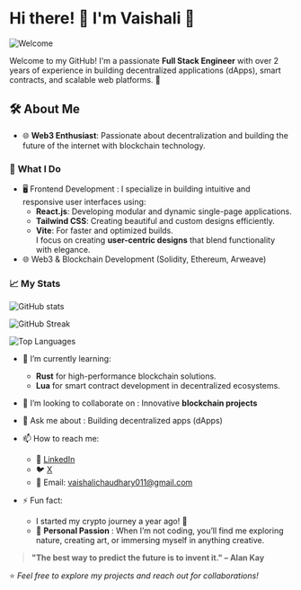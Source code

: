 # Hi there! 👋 I'm Vaishali 🌟

![Welcome](https://giphy.com/gifs/code-ko7twHhomhk8E)

Welcome to my GitHub! I'm a passionate **Full Stack Engineer** with over 2 years of experience in building decentralized applications (dApps), smart contracts, and scalable web platforms. 🚀

## 🛠️ About Me

- 🌐 **Web3 Enthusiast**: Passionate about decentralization and building the future of the internet with blockchain technology.

### 💼 **What I Do**
- 🖥️ Frontend Development :  I specialize in building intuitive and responsive user interfaces using:
  - **React.js**: Developing modular and dynamic single-page applications.
  - **Tailwind CSS**: Creating beautiful and custom designs efficiently.
  - **Vite**: For faster and optimized builds.  
  I focus on creating **user-centric designs** that blend functionality with elegance.
- 🌐 Web3 & Blockchain Development (Solidity, Ethereum, Arweave)

### 📈 **My Stats**
![GitHub stats](https://github-readme-stats.vercel.app/api?username=vaishali023&show_icons=true&theme=radical)

 ![GitHub Streak](https://github-readme-streak-stats.herokuapp.com/?user=vaishali023&theme=radical)

![Top Languages](https://github-readme-stats.vercel.app/api/top-langs/?username=vaishali023&layout=compact&theme=radical)

- 🌱 I’m currently learning:
  - **Rust** for high-performance blockchain solutions.  
  - **Lua** for smart contract development in decentralized ecosystems. 

- 👯 I’m looking to collaborate on :  Innovative **blockchain projects**
     
- 💬 Ask me about : Building decentralized apps (dApps)
     
- 📫 How to reach me:
  - 💼 [LinkedIn](https://www.linkedin.com/in/vaishali-chaudhary-475843163/) 
  - 🐦 [X](https://x.com/Vaishaliii23)
  - 📧 Email: vaishalichaudhary011@gmail.com
    
- ⚡ Fun fact:
  -  I started my crypto journey a year ago! 🎉  
  - 🌿 **Personal Passion** :  When I’m not coding, you’ll find me exploring nature, creating art, or immersing myself in anything creative.
  

> **"The best way to predict the future is to invent it." – Alan Kay**  


  ⭐️ _Feel free to explore my projects and reach out for collaborations!_


